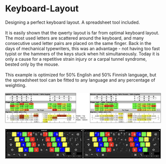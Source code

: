 # Keyboard-Layout
Designing a perfect keyboard layout. A spreadsheet tool included. <br>
<br>
It is easily shown that the qwerty layout is far from optimal keyboard layout. The most used letters are scattered around the keyboard, and many consecutive used letter pairs are placed on the same finger. Back in the days of mechanical typewriters, this was an advantage - not having too fast typist or the hammers of the keys stuck when hit simultaneously. Today it is only a cause for a repetitive strain injury or a carpal tunnel syndrome, bested only by the mouse. <br>
<br>
This example is optimized for 50% English and 50% Finnish language, but the spreadsheet tool can be fitted to any language and any percentage of weighting. <br>
<br>
![Example](Finger_stress_example.png) <br>
<br>
![Example](Finger_positioning.png) <br>




